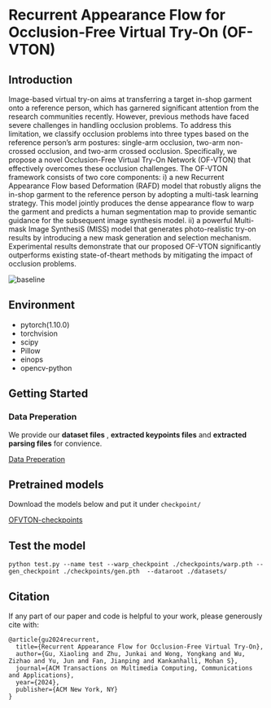 # Recurrent Appearance Flow for Occlusion-Free Virtual Try-On (OF-VTON)

## Introduction
Image-based virtual try-on aims at transferring a target in-shop
garment onto a reference person, which has garnered significant
attention from the research communities recently. However, previous methods have faced severe challenges in handling occlusion
problems. To address this limitation, we classify occlusion problems into three types based on the reference person’s arm postures:
single-arm occlusion, two-arm non-crossed occlusion, and two-arm
crossed occlusion. Specifically, we propose a novel Occlusion-Free
Virtual Try-On Network (OF-VTON) that effectively overcomes
these occlusion challenges. The OF-VTON framework consists of
two core components: i) a new Recurrent Appearance Flow based Deformation (RAFD) model that robustly aligns the in-shop garment
to the reference person by adopting a multi-task learning strategy.
This model jointly produces the dense appearance flow to warp
the garment and predicts a human segmentation map to provide semantic guidance for the subsequent image synthesis model. ii) a
powerful Multi-mask Image SynthesiS (MISS) model that generates
photo-realistic try-on results by introducing a new mask generation
and selection mechanism. Experimental results demonstrate that our
proposed OF-VTON significantly outperforms existing state-of-theart methods by mitigating the impact of occlusion problems.

![baseline](asserts/tryon_baseline.png)

## Environment
* pytorch(1.10.0)
* torchvision
* scipy
* Pillow
* einops
* opencv-python

## Getting Started
### Data Preperation
We provide our **dataset files** , **extracted keypoints files** and **extracted parsing files**  for convience.

[Data Preperation](https://drive.google.com/drive/folders/1VH-i6CZ0AdycHT_rSW0tE2xJVx1rCHYh?usp=share_link)

## Pretrained models
Download the models below and put it under `checkpoint/`

[OFVTON-checkpoints](https://drive.google.com/file/d/1mg8ogkEee3u1WeFJEfmuJkPqQ9pQqWUT/view?usp=share_link)

## Test the model
`python test.py --name test --warp_checkpoint ./checkpoints/warp.pth --gen_checkpoint ./checkpoints/gen.pth  --dataroot ./datasets/`

## Citation
If any part of our paper and code is helpful to your work, please generously cite with:
```
@article{gu2024recurrent,
  title={Recurrent Appearance Flow for Occlusion-Free Virtual Try-On},
  author={Gu, Xiaoling and Zhu, Junkai and Wong, Yongkang and Wu, Zizhao and Yu, Jun and Fan, Jianping and Kankanhalli, Mohan S},
  journal={ACM Transactions on Multimedia Computing, Communications and Applications},
  year={2024},
  publisher={ACM New York, NY}
}
```